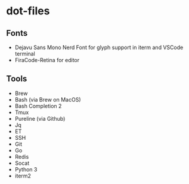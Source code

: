 # dot-files


## Fonts

* Dejavu Sans Mono Nerd Font for glyph support in iterm and VSCode terminal
* FiraCode-Retina for editor

## Tools

* Brew
* Bash (via Brew on MacOS)
* Bash Completion 2
* Tmux
* Pureline (via Github)
* Jq
* ET
* SSH
* Git
* Go
* Redis
* Socat
* Python 3
* iterm2